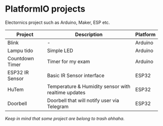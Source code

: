 # PlatformIO projects

Electornics project such as Arduino, Maker, ESP etc.

| Project         | Description                                         | Platform |
| --------------- | --------------------------------------------------- | -------- |
| Blink           | -                                                   | Arduino  |
| Lampu tido      | Simple LED                                          | Arduino  |
| Countdown Timer | Timer for my exam                                   | Arduino  |
| ESP32 IR Sensor | Basic IR Sensor interface                           | ESP32    |
| HuTem           | Temperature & Humidity sensor with realtime updates | ESP32    |
| Doorbell        | Doorbell that will notify user via Telegram         | ESP32    |

_Keep in mind that some project are belong to trash ahhaha._

